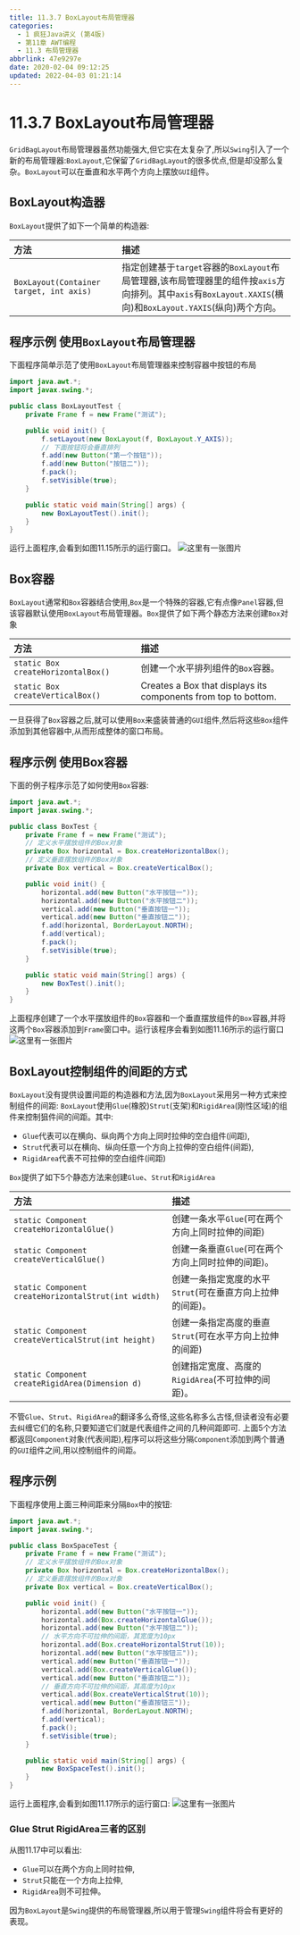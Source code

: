 ```yaml
---
title: 11.3.7 BoxLayout布局管理器
categories: 
  - 1 疯狂Java讲义 (第4版)
  - 第11章 AWT编程
  - 11.3 布局管理器
abbrlink: 47e9297e
date: 2020-02-04 09:12:25
updated: 2022-04-03 01:21:14
---
```

# 11.3.7 BoxLayout布局管理器
`GridBagLayout`布局管理器虽然功能强大,但它实在太复杂了,所以`Swing`引入了一个新的布局管理器:`BoxLayout`,它保留了`GridBagLayout`的很多优点,但是却没那么复杂。`BoxLayout`可以在垂直和水平两个方向上摆放`GUI`组件。
## BoxLayout构造器
`BoxLayout`提供了如下一个简单的构造器:

|方法|描述|
|:--|:--|
|`BoxLayout(Container target, int axis)`|指定创建基于`target`容器的`BoxLayout`布局管理器,该布局管理器里的组件按`axis`方向排列。其中`axis`有`BoxLayout.XAXIS`(横向)和`BoxLayout.YAXIS`(纵向)两个方向。|

## 程序示例 使用`BoxLayout`布局管理器
下面程序简单示范了使用`BoxLayout`布局管理器来控制容器中按钮的布局
```java
import java.awt.*;
import javax.swing.*;

public class BoxLayoutTest {
    private Frame f = new Frame("测试");

    public void init() {
        f.setLayout(new BoxLayout(f, BoxLayout.Y_AXIS));
        // 下面按钮将会垂直排列
        f.add(new Button("第一个按钮"));
        f.add(new Button("按钮二"));
        f.pack();
        f.setVisible(true);
    }

    public static void main(String[] args) {
        new BoxLayoutTest().init();
    }
}
```
运行上面程序,会看到如图11.15所示的运行窗口。
![这里有一张图片](https://raw.githubusercontent.com/lanlan2017/images/master/CrazyJavaHandout/Chapter11/11.3.7/1.png)
## Box容器
`BoxLayout`通常和`Box`容器结合使用,`Box`是一个特殊的容器,它有点像`Panel`容器,但该容器默认使用`BoxLayout`布局管理器。`Box`提供了如下两个静态方法来创建`Box`对象

|方法|描述|
|:--|:--|
|`static Box createHorizontalBox()`|创建一个水平排列组件的`Box`容器。|
|`static Box createVerticalBox()`|Creates a Box that displays its components from top to bottom.|

一旦获得了`Box`容器之后,就可以使用`Box`来盛装普通的`GUI`组件,然后将这些`Box`组件添加到其他容器中,从而形成整体的窗口布局。
## 程序示例 使用Box容器
下面的例子程序示范了如何使用`Box`容器:
```java
import java.awt.*;
import javax.swing.*;

public class BoxTest {
    private Frame f = new Frame("测试");
    // 定义水平摆放组件的Box对象
    private Box horizontal = Box.createHorizontalBox();
    // 定义垂直摆放组件的Box对象
    private Box vertical = Box.createVerticalBox();

    public void init() {
        horizontal.add(new Button("水平按钮一"));
        horizontal.add(new Button("水平按钮二"));
        vertical.add(new Button("垂直按钮一"));
        vertical.add(new Button("垂直按钮二"));
        f.add(horizontal, BorderLayout.NORTH);
        f.add(vertical);
        f.pack();
        f.setVisible(true);
    }

    public static void main(String[] args) {
        new BoxTest().init();
    }
}
```
上面程序创建了一个水平摆放组件的`Box`容器和一个垂直摆放组件的`Box`容器,并将这两个`Box`容器添加到`Frame`窗口中。运行该程序会看到如图11.16所示的运行窗口
![这里有一张图片](https://raw.githubusercontent.com/lanlan2017/images/master/CrazyJavaHandout/Chapter11/11.3.7/2.png)
## BoxLayout控制组件的间距的方式
`BoxLayout`没有提供设置间距的构造器和方法,因为`BoxLayout`采用另一种方式来控制组件的间距:
`BoxLayout`使用`Glue`(橡胶)`Strut`(支架)和`RigidArea`(刚性区域)的组件来控制狙件间的间距。其中:
- `Glue`代表可以在横向、纵向两个方向上同时拉伸的空白组件(间距),
- `Strut`代表可以在横向、纵向任意一个方向上拉伸的空白组件(间距),
- `RigidArea`代表不可拉伸的空白组件(间距)

`Box`提供了如下5个静态方法来创建`Glue`、`Strut`和`RigidArea`

|方法|描述|
|:--|:--|
|`static Component createHorizontalGlue()`|创建一条水平`Glue`(可在两个方向上同时拉伸的间距)|
|`static Component createVerticalGlue()`|创建一条垂直`Glue`(可在两个方向上同时拉伸的间距)。|
|`static Component createHorizontalStrut(int width)`|创建一条指定宽度的水平`Strut`(可在垂直方向上拉伸的间距)。|
|`static Component createVerticalStrut(int height)`|创建一条指定高度的垂直`Strut`(可在水平方向上拉伸的间距)|
|`static Component createRigidArea(Dimension d)`|创建指定宽度、高度的`RigidArea`(不可拉伸的间距)。|

不管`Glue`、`Strut`、`RigidArea`的翻译多么奇怪,这些名称多么古怪,但读者没有必要去纠缠它们的名称,只要知道它们就是代表组件之间的几种间距即可.
上面5个方法都返回`Component`对象(代表间距),程序可以将这些分隔`Component`添加到两个普通的`GUI`组件之间,用以控制组件的间距。
## 程序示例
下面程序使用上面三种间距来分隔`Box`中的按钮:
```java
import java.awt.*;
import javax.swing.*;

public class BoxSpaceTest {
    private Frame f = new Frame("测试");
    // 定义水平摆放组件的Box对象
    private Box horizontal = Box.createHorizontalBox();
    // 定义垂直摆放组件的Box对象
    private Box vertical = Box.createVerticalBox();

    public void init() {
        horizontal.add(new Button("水平按钮一"));
        horizontal.add(Box.createHorizontalGlue());
        horizontal.add(new Button("水平按钮二"));
        // 水平方向不可拉伸的间距，其宽度为10px
        horizontal.add(Box.createHorizontalStrut(10));
        horizontal.add(new Button("水平按钮三"));
        vertical.add(new Button("垂直按钮一"));
        vertical.add(Box.createVerticalGlue());
        vertical.add(new Button("垂直按钮二"));
        // 垂直方向不可拉伸的间距，其高度为10px
        vertical.add(Box.createVerticalStrut(10));
        vertical.add(new Button("垂直按钮三"));
        f.add(horizontal, BorderLayout.NORTH);
        f.add(vertical);
        f.pack();
        f.setVisible(true);
    }

    public static void main(String[] args) {
        new BoxSpaceTest().init();
    }
}
```
运行上面程序,会看到如图11.17所示的运行窗口:
![这里有一张图片](https://raw.githubusercontent.com/lanlan2017/images/master/CrazyJavaHandout/Chapter11/11.3.7/3.png)
### Glue Strut RigidArea三者的区别
从图11.17中可以看出:
- `Glue`可以在两个方向上同时拉伸,
- `Strut`只能在一个方向上拉伸,
- `RigidArea`则不可拉伸。

因为`BoxLayout`是`Swing`提供的布局管理器,所以用于管理`Swing`组件将会有更好的表现。
<!-- CrazyJavaHandout/Chapter11/11.3.7/ -->
